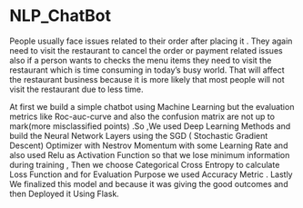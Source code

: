 # NLP_ChatBot
People usually face issues related to their order after placing it . They again need to visit the restaurant to cancel the order or payment related issues also if a person wants to checks the menu items they need to visit the restaurant which is time consuming in today’s busy world. That will affect the restaurant business because it is more likely that most people will not visit the restaurant due to less time.

At first we build  a simple chatbot using Machine Learning but the evaluation metrics like Roc-auc-curve and also the confusion matrix are not up to mark(more misclassified points) .So ,We used Deep Learning Methods and build the Neural Network Layers using the SGD ( Stochastic Gradient Descent) Optimizer  with Nestrov Momentum with some Learning Rate and also used Relu as Activation Function so that we lose minimum information during training , Then we choose Categorical Cross Entropy to calculate Loss Function and for Evaluation Purpose we used Accuracy Metric . Lastly We finalized this model and because it was giving the good outcomes and then Deployed it Using Flask.

